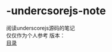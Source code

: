 # -undercsorejs-note
阅读underscorejs源码的笔记  
仅仅作为个人参考
版本：   
[目录](https://github.com/Jerry1562/-undercsorejs-note/blob/master/menu.md)
